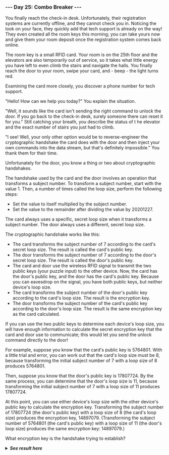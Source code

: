 ﻿### --- Day 25: Combo Breaker ---

You finally reach the check-in desk. Unfortunately, their registration
systems are currently offline, and they cannot check you in. Noticing the 
look on your face, they quickly add that tech support is already on the 
way! They even created all the room keys this morning; you can take yours 
now and give them your room deposit once the registration system comes back 
online.

The room key is a small RFID card. Your room is on the 25th floor and the
elevators are also temporarily out of service, so it takes what little
energy you have left to even climb the stairs and navigate the halls. You
finally reach the door to your room, swipe your card, and - beep - the
light turns red.

Examining the card more closely, you discover a phone number for tech 
support.

"Hello! How can we help you today?" You explain the situation.

"Well, it sounds like the card isn't sending the right command to unlock
the door. If you go back to the check-in desk, surely someone there can
reset it for you." Still catching your breath, you describe the status of t
he elevator and the exact number of stairs you just had to climb.

"I see! Well, your only other option would be to reverse-engineer the 
cryptographic handshake the card does with the door and then inject your
own commands into the data stream, but that's definitely impossible." You
thank them for their time.

Unfortunately for the door, you know a thing or two about cryptographic
handshakes.

The handshake used by the card and the door involves an operation that 
transforms a subject number. To transform a subject number, start with the 
value 1. Then, a number of times called the loop size, perform the 
following steps:

- Set the value to itself multiplied by the subject number.
- Set the value to the remainder after dividing the value by 20201227.

The card always uses a specific, secret loop size when it transforms a 
subject number. The door always uses a different, secret loop size.

The cryptographic handshake works like this:

- The card transforms the subject number of 7 according to the card's secret loop size. The result is called the card's public key.
- The door transforms the subject number of 7 according to the door's secret loop size. The result is called the door's public key.
- The card and door use the wireless RFID signal to transmit the two public keys (your puzzle input) to the other device. Now, the card has the door's public key, and the door has the card's public key. Because you can eavesdrop on the signal, you have both public keys, but neither device's loop size.
- The card transforms the subject number of the door's public key according to the card's loop size. The result is the encryption key.
- The door transforms the subject number of the card's public key according to the door's loop size. The result is the same encryption key as the card calculated.

If you can use the two public keys to determine each device's loop size,
you will have enough information to calculate the secret encryption key 
that the card and door use to communicate; this would let you send the 
unlock command directly to the door!

For example, suppose you know that the card's public key is 5764801. With a 
little trial and error, you can work out that the card's loop size must be
8, because transforming the initial subject number of 7 with a loop size of
8 produces 5764801.

Then, suppose you know that the door's public key is 17807724. By the same
process, you can determine that the door's loop size is 11, because
transforming the initial subject number of 7 with a loop size of 11 
produces 17807724.

At this point, you can use either device's loop size with the other 
device's public key to calculate the encryption key. Transforming the 
subject number of 17807724 (the door's public key) with a loop size of 8
(the card's loop size) produces the encryption key, 14897079. (Transforming 
the subject number of 5764801 (the card's public key) with a loop size of
11 (the door's loop size) produces the same encryption key: 14897079.)

What encryption key is the handshake trying to establish?

<details>
  <summary><strong><em>See result here</em></strong></summary>
	Your puzzle answer was <strong><em>7269858</em></strong>.
</details>